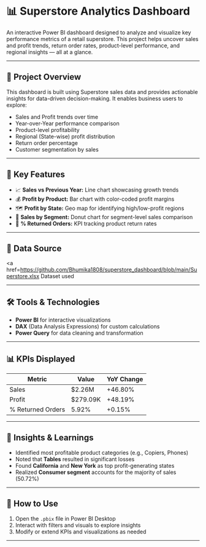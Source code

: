 
# 📊 Superstore Analytics Dashboard

An interactive Power BI dashboard designed to analyze and visualize key performance metrics of a retail superstore. This project helps uncover sales and profit trends, return order rates, product-level performance, and regional insights — all at a glance.

---

## 🚀 Project Overview

This dashboard is built using Superstore sales data and provides actionable insights for data-driven decision-making. It enables business users to explore:

- Sales and Profit trends over time
- Year-over-Year performance comparison
- Product-level profitability
- Regional (State-wise) profit distribution
- Return order percentage
- Customer segmentation by sales

---

## 📌 Key Features

- 📈 **Sales vs Previous Year:** Line chart showcasing growth trends
- 💰 **Profit by Product:** Bar chart with color-coded profit margins
- 🗺 **Profit by State:** Geo map for identifying high/low-profit regions
- 🧾 **Sales by Segment:** Donut chart for segment-level sales comparison
- 🔁 **% Returned Orders:** KPI tracking product return rates

---

## 📂 Data Source

<a href=https://github.com/Bhumika1808/superstore_dashboard/blob/main/Superstore.xlsx Dataset used </a>

---

## 🛠️ Tools & Technologies

- **Power BI** for interactive visualizations
- **DAX** (Data Analysis Expressions) for custom calculations
- **Power Query** for data cleaning and transformation

---

## 📊 KPIs Displayed

| Metric              | Value    | YoY Change |
|---------------------|----------|------------|
| Sales               | $2.26M   | +46.80%    |
| Profit              | $279.09K | +48.19%    |
| % Returned Orders   | 5.92%    | +0.15%     |

---

## 🧠 Insights & Learnings

- Identified most profitable product categories (e.g., Copiers, Phones)
- Noted that **Tables** resulted in significant losses
- Found **California** and **New York** as top profit-generating states
- Realized **Consumer segment** accounts for the majority of sales (50.72%)

---

## 📌 How to Use

1. Open the `.pbix` file in Power BI Desktop
2. Interact with filters and visuals to explore insights
3. Modify or extend KPIs and visualizations as needed

---
